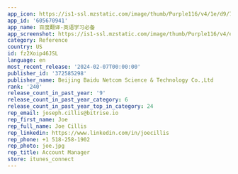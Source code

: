 ```yaml
---
app_icon: https://is1-ssl.mzstatic.com/image/thumb/Purple116/v4/1e/d9/79/1ed979f3-c5a6-fc7a-772b-e15baf15a311/AppIcon-0-0-1x_U007emarketing-0-7-0-0-sRGB-85-220.png/1024x1024bb.png
app_id: '605670941'
app_name: 百度翻译-英语学习必备
app_screenshot: https://is1-ssl.mzstatic.com/image/thumb/Purple116/v4/eb/10/7e/eb107eaa-0e6c-1139-cae9-3a5d0ad5b219/c62e5fd5-fbe7-4cb8-a6f5-9a5ac76c5bad_iXS_max__U5e02_U573a_U56fe_1242x2688_11@3x.png/1242x2688bb.png
category: Reference
country: US
id: fz2Xoip46JSL
language: en
most_recent_release: '2024-02-07T00:00:00'
publisher_id: '372585298'
publisher_name: Beijing Baidu Netcom Science & Technology Co.,Ltd
rank: '240'
release_count_in_past_year: '9'
release_count_in_past_year_category: 6
release_count_in_past_year_top_in_category: 24
rep_email: joseph.cillis@bitrise.io
rep_first_name: Joe
rep_full_name: Joe Cillis
rep_linkedin: https://www.linkedin.com/in/joecillis
rep_phone: +1 518-258-1902
rep_photo: joe.jpg
rep_title: Account Manager
store: itunes_connect
---
```

